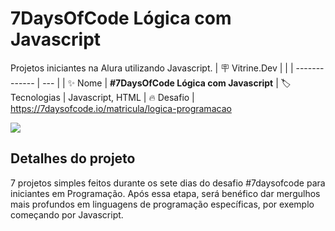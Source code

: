 # 7DaysOfCode Lógica com Javascript 

Projetos iniciantes na Alura utilizando Javascript. 
| :placard: Vitrine.Dev |     |
| -------------  | --- |
| :sparkles: Nome        | **#7DaysOfCode Lógica com Javascript**
| :label: Tecnologias | Javascript, HTML 
| :fire: Desafio     | https://7daysofcode.io/matricula/logica-programacao

<!-- Inserir imagem com a #vitrinedev ao final do link -->
![](https://s3-us-west-2.amazonaws.com/robogarden-new/Articles/upload/blogs/lg-leverage-of-coding.jpg#vitrinedev)

## Detalhes do projeto

7 projetos simples feitos durante os sete dias do desafio #7daysofcode para iniciantes em Programação. Após essa etapa, será benéfico dar mergulhos mais profundos em linguagens de programação específicas, por exemplo começando por Javascript. 
